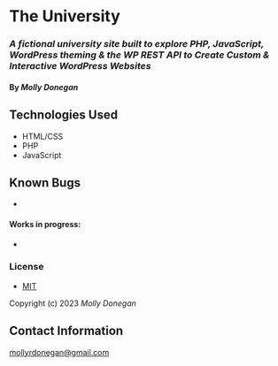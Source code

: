 # The University

### _A fictional university site built to explore PHP, JavaScript, WordPress theming & the WP REST API to Create Custom & Interactive WordPress Websites_

#### By _Molly Donegan_

## Technologies Used
* HTML/CSS
* PHP
* JavaScript

## Known Bugs
* 

#### Works in progress:
* 

### License

* [MIT](https://github.com/mdonegan91/The_University/blob/main/LICENSE)

Copyright (c) 2023 _Molly Donegan_

## Contact Information
[mollyrdonegan@gmail.com](mailto:mollyrdonegan@gmail.com)